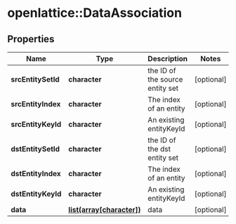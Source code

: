 # openlattice::DataAssociation

## Properties
Name | Type | Description | Notes
------------ | ------------- | ------------- | -------------
**srcEntitySetId** | **character** | the ID of the source entity set | [optional] 
**srcEntityIndex** | **character** | The index of an entity | [optional] 
**srcEntityKeyId** | **character** | An existing entityKeyId | [optional] 
**dstEntitySetId** | **character** | the ID of the dst entity set | [optional] 
**dstEntityIndex** | **character** | The index of an entity | [optional] 
**dstEntityKeyId** | **character** | An existing entityKeyId | [optional] 
**data** | [**list(array[character])**](array.md) | data | [optional] 


